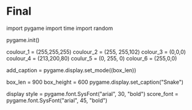 # Final

import pygame
import time
import random

pygame.init()

coulour_1 = (255,255,255)
coulour_2 = (255, 255,102)
colour_3 = (0,0,0)
coulour_4 = (213,200,80)
coulur_5 = (0, 255, 0)
colour_6 = (255,0,0)


add_caption = pygame.display.set_mode((box_len))

box_len = 900
box_height = 600
pygame.display.set_caption("Snake")

display style = pygame.font.SysFont("arial", 30, "bold")
score_font = pygame.font.SysFont("arial", 45, "bold")

